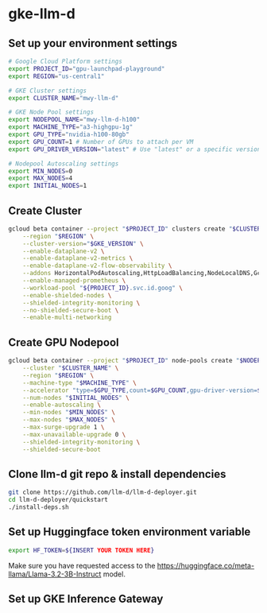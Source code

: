 # gke-llm-d
## Set up your environment settings
```bash
# Google Cloud Platform settings
export PROJECT_ID="gpu-launchpad-playground"
export REGION="us-central1"

# GKE Cluster settings
export CLUSTER_NAME="mwy-llm-d"

# GKE Node Pool settings
export NODEPOOL_NAME="mwy-llm-d-h100"
export MACHINE_TYPE="a3-highgpu-1g"
export GPU_TYPE="nvidia-h100-80gb"
export GPU_COUNT=1 # Number of GPUs to attach per VM
export GPU_DRIVER_VERSION="latest" # Use "latest" or a specific version

# Nodepool Autoscaling settings
export MIN_NODES=0
export MAX_NODES=4
export INITIAL_NODES=1
```

## Create Cluster
```bash
gcloud beta container --project "$PROJECT_ID" clusters create "$CLUSTER_NAME" \
    --region "$REGION" \
    --cluster-version="$GKE_VERSION" \
    --enable-dataplane-v2 \
    --enable-dataplane-v2-metrics \
    --enable-dataplane-v2-flow-observability \
    --addons HorizontalPodAutoscaling,HttpLoadBalancing,NodeLocalDNS,GcePersistentDiskCsiDriver,GcsFuseCsiDriver \
    --enable-managed-prometheus \
    --workload-pool "${PROJECT_ID}.svc.id.goog" \
    --enable-shielded-nodes \
    --shielded-integrity-monitoring \
    --no-shielded-secure-boot \
    --enable-multi-networking
```
## Create GPU Nodepool
```bash
gcloud beta container --project "$PROJECT_ID" node-pools create "$NODEPOOL_NAME" \
    --cluster "$CLUSTER_NAME" \
    --region "$REGION" \
    --machine-type "$MACHINE_TYPE" \
    --accelerator "type=$GPU_TYPE,count=$GPU_COUNT,gpu-driver-version=$GPU_DRIVER_VERSION" \
    --num-nodes "$INITIAL_NODES" \
    --enable-autoscaling \
    --min-nodes "$MIN_NODES" \
    --max-nodes "$MAX_NODES" \
    --max-surge-upgrade 1 \
    --max-unavailable-upgrade 0 \
    --shielded-integrity-monitoring \
    --shielded-secure-boot
```

## Clone llm-d git repo & install dependencies
```bash
git clone https://github.com/llm-d/llm-d-deployer.git
cd llm-d-deployer/quickstart
./install-deps.sh
```

## Set up Huggingface token environment variable
```bash
export HF_TOKEN=${INSERT YOUR TOKEN HERE}
```

Make sure you have requested access to the https://huggingface.co/meta-llama/Llama-3.2-3B-Instruct model.

## Set up GKE Inference Gateway
